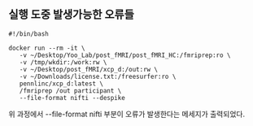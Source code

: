 ## 실행 도중 발생가능한 오류들

~~~linux
#!/bin/bash

docker run --rm -it \
   -v ~/Desktop/Yoo_Lab/post_fMRI/post_fMRI_HC:/fmriprep:ro \
   -v /tmp/wkdir:/work:rw \
   -v ~/Desktop/post_fMRI/xcp_d:/out:rw \
   -v ~/Downloads/license.txt:/freesurfer:ro \
   pennlinc/xcp_d:latest \
   /fmriprep /out participant \
   --file-format nifti --despike   
~~~

위 과정에서 --file-format nifti 부분이 오류가 발생한다는 메세지가 출력되었다.
